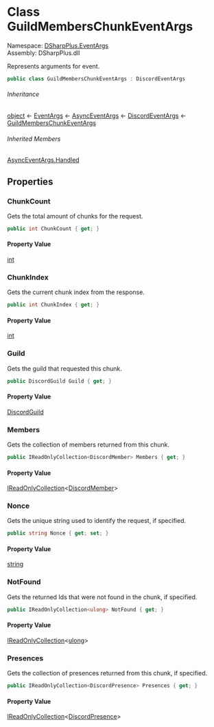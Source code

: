 # Class GuildMembersChunkEventArgs

Namespace: [DSharpPlus.EventArgs](DSharpPlus.EventArgs.md)  
Assembly: DSharpPlus.dll

Represents arguments for <xref href="DSharpPlus.DiscordClient.GuildMembersChunked" data-throw-if-not-resolved="false"></xref> event.

```csharp
public class GuildMembersChunkEventArgs : DiscordEventArgs
```

###### Inheritance

[object](https://learn.microsoft.com/dotnet/api/system.object) ← 
[EventArgs](https://learn.microsoft.com/dotnet/api/system.eventargs) ← 
[AsyncEventArgs](DSharpPlus.AsyncEvents.AsyncEventArgs.md) ← 
[DiscordEventArgs](DSharpPlus.EventArgs.DiscordEventArgs.md) ← 
[GuildMembersChunkEventArgs](DSharpPlus.EventArgs.GuildMembersChunkEventArgs.md)

###### Inherited Members

[AsyncEventArgs.Handled](DSharpPlus.AsyncEvents.AsyncEventArgs.md\#DSharpPlus\_AsyncEvents\_AsyncEventArgs\_Handled)

## Properties

### <a id="DSharpPlus_EventArgs_GuildMembersChunkEventArgs_ChunkCount"></a>ChunkCount

Gets the total amount of chunks for the request.

```csharp
public int ChunkCount { get; }
```

#### Property Value

[int](https://learn.microsoft.com/dotnet/api/system.int32)

### <a id="DSharpPlus_EventArgs_GuildMembersChunkEventArgs_ChunkIndex"></a>ChunkIndex

Gets the current chunk index from the response.

```csharp
public int ChunkIndex { get; }
```

#### Property Value

[int](https://learn.microsoft.com/dotnet/api/system.int32)

### <a id="DSharpPlus_EventArgs_GuildMembersChunkEventArgs_Guild"></a>Guild

Gets the guild that requested this chunk.

```csharp
public DiscordGuild Guild { get; }
```

#### Property Value

[DiscordGuild](DSharpPlus.Entities.DiscordGuild.md)

### <a id="DSharpPlus_EventArgs_GuildMembersChunkEventArgs_Members"></a>Members

Gets the collection of members returned from this chunk.

```csharp
public IReadOnlyCollection<DiscordMember> Members { get; }
```

#### Property Value

[IReadOnlyCollection](https://learn.microsoft.com/dotnet/api/system.collections.generic.ireadonlycollection\-1)<[DiscordMember](DSharpPlus.Entities.DiscordMember.md)\>

### <a id="DSharpPlus_EventArgs_GuildMembersChunkEventArgs_Nonce"></a>Nonce

Gets the unique string used to identify the request, if specified.

```csharp
public string Nonce { get; set; }
```

#### Property Value

[string](https://learn.microsoft.com/dotnet/api/system.string)

### <a id="DSharpPlus_EventArgs_GuildMembersChunkEventArgs_NotFound"></a>NotFound

Gets the returned Ids that were not found in the chunk, if specified.

```csharp
public IReadOnlyCollection<ulong> NotFound { get; }
```

#### Property Value

[IReadOnlyCollection](https://learn.microsoft.com/dotnet/api/system.collections.generic.ireadonlycollection\-1)<[ulong](https://learn.microsoft.com/dotnet/api/system.uint64)\>

### <a id="DSharpPlus_EventArgs_GuildMembersChunkEventArgs_Presences"></a>Presences

Gets the collection of presences returned from this chunk, if specified.

```csharp
public IReadOnlyCollection<DiscordPresence> Presences { get; }
```

#### Property Value

[IReadOnlyCollection](https://learn.microsoft.com/dotnet/api/system.collections.generic.ireadonlycollection\-1)<[DiscordPresence](DSharpPlus.Entities.DiscordPresence.md)\>

